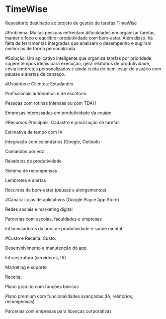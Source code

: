 # TimeWise
Repositório destinado ao projeto de gestão de tarefas TimeWise


#Problema:
Muitas pessoas enfrentam dificuldades em organizar tarefas, manter o foco e equilibrar produtividade com bem-estar. Além disso, há falta de ferramentas integradas que analisem o desempenho e sugiram melhorias de forma personalizada.

#Solução:
Um aplicativo inteligente que organiza tarefas por prioridade, sugere tempos ideais para execução, gera relatórios de produtividade, envia lembretes personalizados e ainda cuida do bem-estar do usuário com pausas e alertas de cansaço.

#Usuários e Clientes:
Estudantes

Profissionais autônomos e de escritório

Pessoas com rotinas intensas ou com TDAH

Empresas interessadas em produtividade da equipe

#Recursos Principais:
Cadastro e priorização de tarefas

Estimativa de tempo com IA

Integração com calendários (Google, Outlook)

Comandos por voz

Relatórios de produtividade

Sistema de recompensas

Lembretes e alertas

Recursos de bem-estar (pausas e alongamentos)

#Canais:
Lojas de aplicativos (Google Play e App Store)

Redes sociais e marketing digital

Parcerias com escolas, faculdades e empresas

Influenciadores da área de produtividade e saúde mental

#Custo e Receita:
Custo:

Desenvolvimento e manutenção do app

Infraestrutura (servidores, IA)

Marketing e suporte

Receita:

Plano gratuito com funções básicas

Plano premium com funcionalidades avançadas (IA, relatórios, recompensas)

Parcerias com empresas para licenças corporativas





